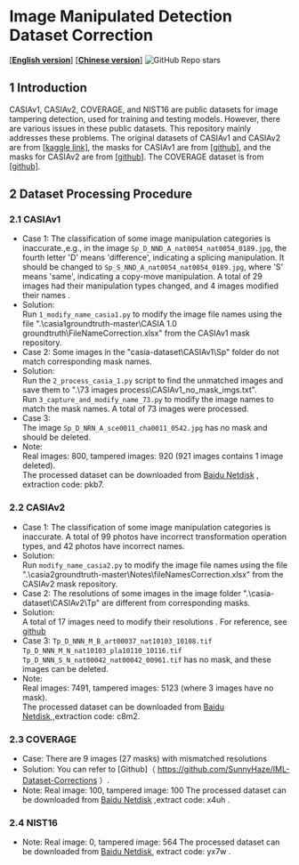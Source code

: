 # Image Manipulated Detection Dataset Correction 
[[**English version**]](./README.md)  [[**Chinese version**]](./README-zh.md)   ![GitHub Repo stars](https://img.shields.io/github/stars/YanLi8858/Image-Manipulation-Dataset)


## 1 Introduction

CASIAv1, CASIAv2, COVERAGE, and NIST16 are public datasets for image tampering detection, used for training and testing models. However, there are various issues in these public datasets. This repository mainly addresses these problems. The original datasets of CASIAv1 and CASIAv2 are from [[kaggle link]](https://www.kaggle.com/datasets/sophatvathana/casia-dataset?select=CASIA1), the masks for CASIAv1 are from [[github]](https://github.com/CauchyComplete/casia1groundtruth), and the masks for CASIAv2 are from [[github]](https://github.com/CauchyComplete/casia2groundtruth). The COVERAGE dataset is from [[github]](https://github.com/wenbihan/coverage).


## 2 Dataset Processing Procedure

### 2.1 CASIAv1 
- Case 1: The classification of some image manipulation categories is inaccurate.,e.g., in the image  `Sp_D_NND_A_nat0054_nat0054_0189.jpg`, the fourth letter 'D' means 'difference', indicating a splicing manipulation. It should be changed to `Sp_S_NND_A_nat0054_nat0054_0189.jpg`, where 'S' means 'same', indicating a copy-move manipulation. A total of 29 images had their manipulation types changed, and 4 images modified their names .  
- Solution:  
Run `1_modify_name_casia1.py` to modify the image file names using the file ".\casia1groundtruth-master\CASIA 1.0 groundtruth\FileNameCorrection.xlsx" from the CASIAv1 mask repository.  
- Case 2: Some images in the "casia-dataset\CASIAv1\Sp" folder do not match corresponding mask names.  
- Solution:  
Run the `2_process_casia_1.py` script to find the unmatched images and save them to  ".\73 images process\CASIAv1_no_mask_imgs.txt".  
Run `3_capture_and_modify_name_73.py` to modify the image names to match the mask names. A total of 73 images were processed.  
- Case 3:  
The image `Sp_D_NRN_A_sce0011_cha0011_0542.jpg` has no mask and should be deleted.  
- Note:  
Real images: 800, tampered images: 920 (921 images contains 1 image deleted).  
The processed dataset can be downloaded from [Baidu Netdisk](https://pan.baidu.com/s/1iiIVKMuyNj75b8JFm8IQDA?pwd=pkb7) , extraction code: pkb7.


### 2.2 CASIAv2 

- Case 1: The classification of some image manipulation categories is inaccurate. A total of 99 photos have incorrect transformation operation types, and 42 photos have incorrect names.  
- Solution:  
Run `modify_name_casia2.py` to modify the image file names using the file ".\casia2groundtruth-master\Notes\fileNamesCorrection.xlsx" from the CASIAv2 mask repository.  
- Case 2: The resolutions of some images in the image folder  ".\casia-dataset\CASIAv2\Tp" are different from corresponding masks.  
- Solution:  
A total of 17 images need to modify their resolutions . For reference, see [github](https://github.com/SunnyHaze/IML-Dataset-Corrections/blob/main/README-zh.md)  
- Case 3: 
`Tp_D_NNN_M_B_art00037_nat10103_10108.tif`  
`Tp_D_NNN_M_N_nat10103_pla10110_10116.tif`  
`Tp_D_NNN_S_N_nat00042_nat00042_00961.tif` has no mask, and these images can be deleted.  
- Note:  
Real images: 7491, tampered images: 5123 (where 3 images have no mask).  
The processed dataset can be downloaded from [Baidu Netdisk](https://pan.baidu.com/s/1xlGanuW49gQE3hKvDkhulQ?pwd=c8m2),,extraction code: c8m2.


### 2.3 COVERAGE 
- Case: There are 9 images (27 masks) with mismatched resolutions
- Solution: You can refer to [Github]（ https://github.com/SunnyHaze/IML-Dataset-Corrections ）.
- Note:
Real image: 100, tampered image: 100
The processed dataset can be downloaded  from [Baidu Netdisk](https://pan.baidu.com/s/1QWdvqoHUe972jV-jBc_7zQ?pwd=x4uh) ,extract code: x4uh .

### 2.4 NIST16 
- Note:
Real image: 0, tampered image: 564
The processed dataset can be downloaded  from 
[Baidu Netdisk](https://pan.baidu.com/s/1XMPZnnrO2lnyMhfvoGqdyA?pwd=yx7w ), extract code:  yx7w .
